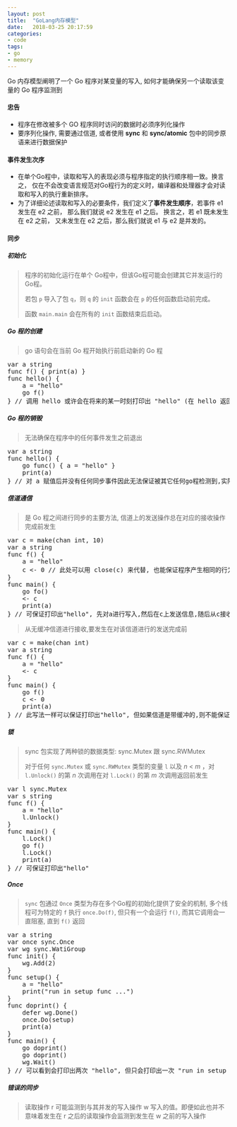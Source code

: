 ```yaml
---
layout: post
title:  "GoLang内存模型"
date:   2018-03-25 20:17:59
categories: 
- code 
tags:
- go
- memory 
---
```

Go 内存模型阐明了一个 Go 程序对某变量的写入, 如何才能确保另一个读取该变量的 Go 程序监测到 

#### 忠告
* 程序在修改被多个 GO 程序同时访问的数据时必须序列化操作
* 要序列化操作, 需要通过信道, 或者使用 **sync** 和 **sync/atomic** 包中的同步原语来进行数据保护 

#### 事件发生次序
* 在单个Go程中，读取和写入的表现必须与程序指定的执行顺序相一致。换言之， 仅在不会改变语言规范对Go程行为的定义时，编译器和处理器才会对读取和写入的执行重新排序。 
* 为了详细论述读取和写入的必要条件，我们定义了**事件发生顺序**，若事件 e1 发生在 e2 之前， 那么我们就说 e2 发生在 e1 之后。 换言之，若 e1 既未发生在 e2 之前， 又未发生在 e2 之后，那么我们就说 e1 与 e2 是并发的。

#### 同步 

##### 初始化
> 程序的初始化运行在单个 Go程中，但该Go程可能会创建其它并发运行的Go程。
>
> 若包 `p` 导入了包 `q`，则 `q` 的 `init` 函数会在 `p` 的任何函数启动前完成。
>
> 函数 `main.main` 会在所有的 `init` 函数结束后启动。

##### Go 程的创建 
> go 语句会在当前 Go 程开始执行前启动新的 Go 程

<pre>var a string
func f() { print(a) }
func hello() { 
	a = "hello"
  	go f()
} // 调用 hello 或许会在将来的某一时刻打印出 "hello" (在 hello 返回之后则会打印空值 )</pre>

##### Go 程的销毁
> 无法确保在程序中的任何事件发生之前退出

<pre>var a string 
func hello() {
	go func() { a = "hello" }
  	print(a)
} // 对 a 赋值后并没有任何同步事件因此无法保证被其它任何go程检测到,实际上在这一个积极的编译器可能会删除整条 go 语句,若一个Go程的作用必须被另一个Go程监测到,需使用锁或信道通信之类的同步机制来建立顺序关系</pre>

##### 信道通信 
> 是 Go 程之间进行同步的主要方法, 信道上的发送操作总在对应的接收操作完成前发生 

<pre>var c = make(chan int, 10)
var a string
func f() {
  	a = "hello"
  	c <- 0 // 此处可以用 close(c) 来代替, 也能保证程序产生相同的行为 
}
func main() {
  	go fo()
  	<- c
  	print(a)
} // 可保证打印出"hello", 先对a进行写入,然后在c上发送信息,随后从c接收信号进行阻塞,最后打印出a </pre>

> 从无缓冲信道进行接收,要发生在对该信道进行的发送完成前 

<pre>var c = make(chan int)
var a string
func f() {
  	a = "hello"
  	<- c
}
func main() {
  	go f()
  	c <- 0
  	print(a)
} // 此写法一样可以保证打印出"hello", 但如果信道是带缓冲的,则不能保证(它可能会打印出空字符串,崩溃或做些别的事情) </pre>

##### 锁
> sync 包实现了两种锁的数据类型: sync.Mutex 跟 sync.RWMutex 
>
> 对于任何 `sync.Mutex` 或 `sync.RWMutex` 类型的变量 `l` 以及 *n* < *m* ，对 `l.Unlock()` 的第 *n* 次调用在对 `l.Lock()` 的第 *m* 次调用返回前发生

<pre>var l sync.Mutex
var s string
func f() {
  	a = "hello"
  	l.Unlock()
}
func main() {
  	l.Lock()
  	go f() 
  	l.Lock()
  	print(a)
} // 可保证打印出"hello"</pre>

##### Once
> `sync` 包通过 `Once` 类型为存在多个Go程的初始化提供了安全的机制, 多个线程可为特定的 `f` 执行 `once.Do(f)`, 但只有一个会运行 `f()`, 而其它调用会一直阻塞, 直到 `f()` 返回

<pre>var a string
var once sync.Once
var wg sync.WatiGroup
func init() {
  	wg.Add(2)
}
func setup() {
  	a = "hello"
  	print("run in setup func ...")
}
func doprint() {
  	defer wg.Done()
  	once.Do(setup)
  	print(a)
}
func main() {
	go doprint()
	go doprint()
	wg.Wait()
} // 可以看到会打印出两次 "hello", 但只会打印出一次 "run in setup func ..."</pre>

##### 错误的同步
> 读取操作 r 可能监测到与其并发的写入操作 w 写入的值。即便如此也并不意味着发生在 r 之后的读取操作会监测到发生在 w 之前的写入操作
